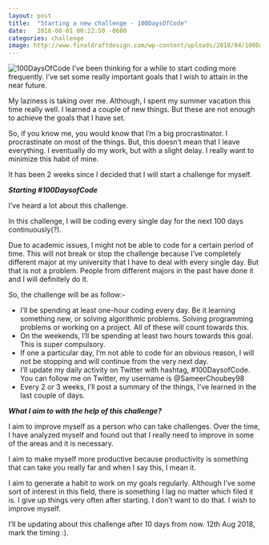 ```yaml
---
layout: post
title:  "Starting a new challenge - 100DaysOfCode"
date:   2018-08-01 00:22:50 -0600
categories: challenge
image: http://www.finaldraftdesign.com/wp-content/uploads/2018/04/100DaysofCode_1200x500.jpg
---
```


![100DaysOfCode](http://www.finaldraftdesign.com/wp-content/uploads/2018/04/100DaysofCode_1200x500.jpg)
I’ve been thinking for a while to start coding more frequently. I’ve set some really important goals that I wish to attain in the near future. 

My laziness is taking over me. Although, I spent my summer vacation this time really well. I learned a couple of new things. But these are not enough to achieve the goals that I have set.

So, if you know me, you would know that I’m a big procrastinator. I procrastinate on most of the things. But, this doesn’t mean that I leave everything. I eventually do my work, but with a slight delay. I really want to minimize this habit of mine. 

It has been 2 weeks since I decided that I will start a challenge for myself. 

_**Starting #100DaysofCode**_

I’ve heard a lot about this challenge. 

In this challenge, I will be coding every single day for the next 100 days continuously(?).

Due to academic issues, I might not be able to code for a certain period of time. This will not break or stop the challenge because I’ve completely different major at my university that I have to deal with every single day. But that is not a problem. People from different majors in the past have done it and I will definitely do it. 

So, the challenge will be as follow:-

* I’ll be spending at least one-hour coding every day. Be it learning something new, or solving algorithmic problems. Solving programming problems or working on a project. All of these will count towards this.
* On the weekends, I’ll be spending at least two hours towards this goal. This is super compulsory. 
* If one a particular day, I’m not able to code for an obvious reason, I will not be stopping and will continue from the very next day.
* I’ll update my daily activity on Twitter with hashtag, #100DaysofCode. You can follow me on Twitter, my username is @SameerChoubey98
* Every 2 or 3 weeks, I’ll post a summary of the things, I’ve learned in the last couple of days.

_**What I aim to with the help of this challenge?**_

I aim to improve myself as a person who can take challenges. Over the time, I have analyzed myself and found out that I really need to improve in some of the areas and it is necessary.

I aim to make myself more productive because productivity is something that can take you really far and when I say this, I mean it.

I aim to generate a habit to work on my goals regularly. Although I’ve some sort of interest in this field, there is something I lag no matter which filed it is. I give up things very often after starting. I don’t want to do that. I wish to improve myself.

I’ll be updating about this challenge after 10 days from now. 12th Aug 2018, mark the timing :).



